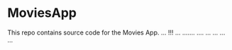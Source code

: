 # MoviesApp
This repo contains source code for the Movies App.
...
!!!
...
.......
....
...
...
...
...
